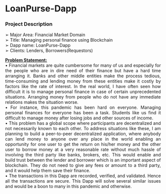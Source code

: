 # LoanPurse-Dapp

### Project Description
➢ Major Area: Financial Market Domain <br>
➢ Title: Managing personal finance using Blockchain <br>
➢ Dapp name: LoanPurse-Dapp <br>
➢ Clients: Lenders, Borrowers(Requestors) <br>
<p align="justify">
 <b><u> Problem Statement: </u></b><br>
• Financial markets are quite cumbersome for many of us and especially for the
people who are in dire need of their finance but have a hard time arranging it. Banks
and other middle entities make the process tedious, time-consuming and lending
money from these entities make it costly by factors like the rate of interest. In the
real world, I have often seen how difficult it is to manage personal finance in case
of certain unprecedented situations. Arranging money from people who do not have
any immediate relations makes the situation worse.<br>
• For instance, this pandemic has been hard on everyone. Managing personal finances
for everyone has been a task. Students like us find it difficult to manage money after
losing jobs and other sources of income.<br>
• This problem has a global scope where participants are decentralized and not
necessarily known to each other. To address situations like these, I am planning to
build a peer-to-peer decentralized application, where anybody can lend money to
anyone over any place in the world enabling an opportunity for one user to get the
return on his/her money and the other user to borrow money at a very reasonable
rate without much hassle of involving the third party like banks, brokers, etc. This
would enable and build trust between the lender and borrower which is an
important aspect of blockchain. They do not need to give any fees or amount to a
third party, and it would help them save their finance.<br>
• The transactions in this Dapp are recorded, verified, and validated. Hence all the
transactions are secure. This Dapp will solve several similar issues and would be a
boon to many in this pandemic and otherwise.
 </p>
